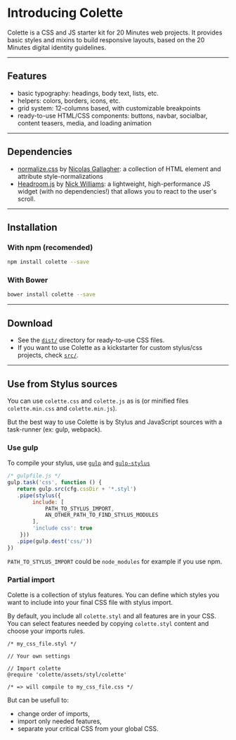 # Introducing Colette
Colette is a CSS and JS starter kit for 20 Minutes web projects.
It provides basic styles and mixins to build responsive layouts,
based on the 20 Minutes digital identity guidelines.

---
## Features
- basic typography: headings, body text, lists, etc.
- helpers: colors, borders, icons, etc.
- grid system: 12-columns based, with customizable breakpoints
- ready-to-use HTML/CSS components: buttons, navbar, socialbar,
content teasers, media, and loading animation

---
## Dependencies
- [normalize.css](https://github.com/necolas/normalize.css/) by [Nicolas Gallagher](https://github.com/necolas): a collection of HTML element and attribute style-normalizations
- [Headroom.js](https://github.com/WickyNilliams/headroom.js)
by [Nick Williams](https://github.com/WickyNilliams):
a lightweight, high-performance JS widget (with no dependencies!)
that allows you to react to the user's scroll.

---
## Installation

### With npm (recomended)
```bash
npm install colette --save
```

### With Bower
```bash
bower install colette --save
```

---
## Download
- See the [`dist/`](https://github.com/20minutes/colette/dist/)
directory for ready-to-use CSS files.
- If you want to use Colette as a kickstarter for custom stylus/css
projects, check [`src/`](https://github.com/20minutes/colette/assets/).

---
## Use from Stylus sources

You can use `colette.css` and `colette.js` as is (or minified files `colette.min.css` and `colette.min.js`).

But the best way to use Colette is by Stylus and JavaScript sources with a task-runner (ex: gulp, webpack).

### Use gulp

To compile your stylus, use [`gulp`](https://github.com/gulpjs/gulp) and [`gulp-stylus`](https://github.com/stevelacy/gulp-stylus)

```javascript
/* gulpfile.js */
gulp.task('css', function () {
   return gulp.src(cfg.cssDir + '*.styl')
   .pipe(stylus({
        include: [
            PATH_TO_STYLUS_IMPORT,
            AN_OTHER_PATH_TO_FIND_STYLUS_MODULES
        ],
        'include css': true
    }))
   .pipe(gulp.dest('css/'))
})
```

`PATH_TO_STYLUS_IMPORT` could be `node_modules` for example if you use npm.


### Partial import

Colette is a collection of stylus features. You can define which styles you want to include into your final CSS file with stylus import.

By default, you include all `colette.styl` and all features are in your CSS.
You can select features needed by copying `colette.styl` content and choose your imports rules.

```stylus
/* my_css_file.styl */

// Your own settings

// Import colette
@require 'colette/assets/styl/colette'

/* => will compile to my_css_file.css */
```

But can be usefull to:
* change order of imports,
* import only needed features,
* separate your critical CSS from your global CSS.
